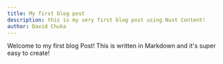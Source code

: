```yaml
---
title: My first blog post
description: this is my very first blog post using Nuxt Content!
author: David Chuka
---
```


Welcome to my first blog Post! This is written in Markdown and it's super easy to create!